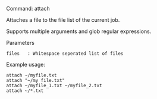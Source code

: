 Command:	attach <files>

Attaches a file to the file list of the current job.

Supports multiple arguments and glob regular expressions.

Parameters

    files	: Whitespace seperated list of files

Example usage:

    attach ~/myfile.txt
    attach "~/my file.txt"
    attach ~/myfile_1.txt ~/myfile_2.txt
    attach ~/*.txt